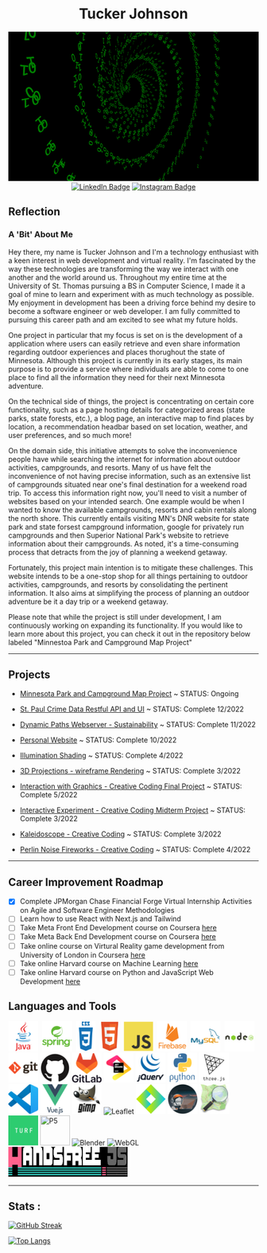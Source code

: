 <div align="center"> 
  <h1>Tucker Johnson</h1>
</div>

<div align="center">
  <img src="https://github.com/Tuck1297/InteractiveExperiment_CreativeCoding/blob/main/Images/homeimg.jpg" width="600" height="300"/>
    <div id="badges">
     <a href="https://www.linkedin.com/in/johnson-tucker-dev/"><img src="https://img.shields.io/badge/LinkedIn-blue?style=for-the-badge&logo=linkedin&logoColor=white" alt="LinkedIn Badge"/></a>
     <a href="https://www.instagram.com/humble4realphotos/"><img src="https://img.shields.io/badge/Instagram-red?style=for-the-badge&logo=instagram&logoColor=white" alt="Instagram Badge"/></a>
    </div>
</div>

## Reflection

### A 'Bit' About Me

Hey there, my name is Tucker Johnson and I'm a technology enthusiast with a keen interest in web development and virtual reality. I'm fascinated by the way these technologies are transforming the way we interact with one another and the world around us. Throughout my entire time at the University of St. Thomas pursuing a BS in Computer Science, I made it a goal of mine to learn and experiment with as much technology as possible. My enjoyment in development has been a driving force behind my desire to become a software engineer or web developer. I am fully committed to pursuing this career path and am excited to see what my future holds. 

One project in particular that my focus is set on is the development of a application where users can easily retrieve and even share information regarding outdoor experiences and places thorughout the state of Minnesota. Although this project is currently in its early stages, its main purpose is to provide a service where individuals are able to come to one place to find all the information they need for their next Minnesota adventure. 

On the technical side of things, the project is concentrating on certain core functionality, such as a page hosting details for categorized areas (state parks, state forests, etc.), a blog page, an interactive map to find places by location, a recommendation headbar based on set location, weather, and user preferences, and so much more! 

On the domain side, this initiative attempts to solve the inconvenience people have while searching the internet for information about outdoor activities, campgrounds, and resorts. Many of us have felt the inconvenience of not having precise information, such as an extensive list of campgrounds situated near one's final destination for a weekend road trip. To access this information right now, you'll need to visit a number of websites based on your intended search. One example would be when I wanted to know the available campgrounds, resorts and cabin rentals along the north shore. This currently entails visiting MN's DNR website for state park and state forsest campground information, google for privately run campgrounds and then Superior National Park's website to retrieve information about their campgrounds. As noted, it's a time-consuming process that detracts from the joy of planning a weekend getaway.

Fortunately, this project main intention is to mitigate these challenges. This website intends to be a one-stop shop for all things pertaining to outdoor activities, campgrounds, and resorts by consolidating the pertinent information. It also aims at simplifying the process of planning an  outdoor adventure be it a day trip or a weekend getaway. 

Please note that while the project is still under development, I am continuously working on expanding its functionality. If you would like to learn more about this project, you can check it out in the repository below labeled "Minnestoa Park and Campground Map Project"

---

## Projects

- [Minnesota Park and Campground Map Project](https://github.com/Tuck1297/mn-map-repo) ~ STATUS: Ongoing

- [St. Paul Crime Data Restful API and UI](https://github.com/Tuck1297/St.-Paul-Crime-Project) ~ STATUS: Complete 12/2022

- [Dynamic Paths Webserver - Sustainability](https://github.com/Tuck1297/dynamic-paths-sustainability) ~ STATUS: Complete 11/2022

- [Personal Website](https://github.com/Tuck1297/tuck1297.github.io) ~ STATUS: Complete 10/2022

- [Illumination Shading](https://github.com/Tuck1297/cg-illuminationshading-2) ~ STATUS: Complete 4/2022

- [3D Projections - wireframe Rendering](https://github.com/Tuck1297/cg-3dprojections) ~ STATUS: Complete 3/2022

- [Interaction with Graphics - Creative Coding Final Project](https://github.com/Tuck1297/Creative-Coding-Final-Project-Code) ~ STATUS: Complete 5/2022 

- [Interactive Experiment - Creative Coding Midterm Project](https://github.com/Tuck1297/InteractiveExperiment_CreativeCoding) ~ STATUS: Complete 3/2022

- [Kaleidoscope - Creative Coding](https://github.com/Tuck1297/CreativeCodingKaleidoscope) ~ STATUS: Complete 3/2022

- [Perlin Noise Fireworks - Creative Coding](https://github.com/Tuck1297/CreativeCodingFireworksPerlinNoise) ~ STATUS: Complete 4/2022

<!-- - [Java MySQL Database Connector Program](https://github.com/Tuck1297/Database-Connector-Program) -->

<!-- - [Risen Christ Catholic School Tuition Calculation Project - Senior Capstone](https://www.google.com/) -->


---

## Career Improvement Roadmap
- [X] Complete JPMorgan Chase Financial Forge Virtual Internship Activities on Agile and Software Engineer Methodologies
- [ ] Learn how to use React with Next.js and Tailwind
- [ ] Take Meta Front End Development course on Coursera [here](https://www.coursera.org/professional-certificates/meta-front-end-developer)
- [ ] Take Meta Back End Development course on Coursera [here](https://www.coursera.org/professional-certificates/meta-back-end-developer)
- [ ] Take online course on Virtural Reality game development from University of London in Coursera [here](https://www.coursera.org/learn/making-virtual-reality-game)
- [ ] Take online Harvard course on Machine Learning [here](https://pll.harvard.edu/course/data-science-machine-learning?delta=5)
- [ ] Take online Harvard course on Python and JavaScript Web Development [here](https://pll.harvard.edu/course/cs50s-web-programming-python-and-javascript?delta=1)

## Languages and Tools
<div>
  <img src="https://github.com/devicons/devicon/blob/master/icons/java/java-original-wordmark.svg" title="Java" alt="Java" width="60" height="60"/>&nbsp;
  <img src="https://github.com/devicons/devicon/blob/master/icons/spring/spring-original-wordmark.svg" title="Spring" alt="Spring" width="60" height="60"/>&nbsp;
  <img src="https://github.com/devicons/devicon/blob/master/icons/css3/css3-plain-wordmark.svg"  title="CSS3" alt="CSS" width="40" height="60"/>&nbsp;
  <img src="https://github.com/devicons/devicon/blob/master/icons/html5/html5-original.svg" title="HTML5" alt="HTML" width="40" height="60"/>&nbsp;
  <img src="https://github.com/devicons/devicon/blob/master/icons/javascript/javascript-original.svg" title="JavaScript" alt="JavaScript" width="60" height="60"/>&nbsp;
  <img src="https://github.com/devicons/devicon/blob/master/icons/firebase/firebase-plain-wordmark.svg" title="Firebase" alt="Firebase" width="60" height="60"/>&nbsp;
  <img src="https://github.com/devicons/devicon/blob/master/icons/mysql/mysql-original-wordmark.svg" title="MySQL"  alt="MySQL" width="60" height="60"/>&nbsp;
  <img src="https://github.com/devicons/devicon/blob/master/icons/nodejs/nodejs-original-wordmark.svg" title="NodeJS" alt="NodeJS" width="60" height="60"/>&nbsp;
  <img src="https://github.com/devicons/devicon/blob/master/icons/git/git-original-wordmark.svg" title="Git" **alt="Git" width="60" height="60"/>
  <img src="https://github.com/devicons/devicon/blob/master/icons/github/github-original.svg" title="Github" **alt="Github" width="60" height="60"/>
  <img src="https://github.com/devicons/devicon/blob/master/icons/gitlab/gitlab-original-wordmark.svg" title="Gitlab" **alt="Gitlab" width="60" height="60"/>
  <img src="https://github.com/devicons/devicon/blob/master/icons/jetbrains/jetbrains-original.svg" title="Jetbrains" **alt="Jetbrains" width="60" height="60"/>
  <img src="https://github.com/devicons/devicon/blob/master/icons/jquery/jquery-original-wordmark.svg" title="jQuery" **alt="jQuery" width="60" height="60"/>
  <img src="https://github.com/devicons/devicon/blob/master/icons/python/python-original-wordmark.svg" title="Python" **alt="Python" width="60" height="60"/>
  <img src="https://github.com/devicons/devicon/blob/master/icons/threejs/threejs-original-wordmark.svg" title="threejs" **alt="threejs" width="60" height="60"/>
  <img src="https://github.com/devicons/devicon/blob/master/icons/vscode/vscode-original.svg" title="vscode" **alt="vscode" width="60" height="60"/>
  <img src="https://github.com/devicons/devicon/blob/master/icons/vuejs/vuejs-original-wordmark.svg" title="Vue" **alt="Vue" width="60" height="60"/>
  <img src="https://github.com/devicons/devicon/blob/master/icons/gimp/gimp-original-wordmark.svg" title="Gimp" **alt="Gimp" width="60" height="60"/>
  <img src="https://camo.githubusercontent.com/efe5825f7b954f1bdfea52541875c2d3c05da61c645a59d4b08c03e1ff6fbc4c/68747470733a2f2f7261776769742e636f6d2f4c6561666c65742f4c6561666c65742f6d61696e2f7372632f696d616765732f6c6f676f2e737667" title="Leaflet" **alt="Leaflet" height="60"/>
      <img src="https://github.com/Tuck1297/Crime-VueJS-UI/blob/main/images/splide.png" title="Splide" **alt="Splide" height="60"/>
    <img src="https://github.com/Tuck1297/Crime-VueJS-UI/blob/main/images/foundation.svg" title="Foundation" **alt="Foundation" width="60" height="60"/>
    <img src="https://github.com/Tuck1297/Crime-VueJS-UI/blob/main/images/nominatim.png" title="Nominatim" **alt="Nominatim" width="60" height="60"/>
    <img src="https://github.com/Tuck1297/Crime-VueJS-UI/blob/main/images/turf.jpg" title="Turf" **alt="Turf" width="60" height="60"/>
    <img src="https://p5js.org/assets/img/p5js.svg" **alt="P5" width="60" title="P5" height="60"/>
 <img src="https://upload.wikimedia.org/wikipedia/commons/0/0c/Blender_logo_no_text.svg" title="Blender" **alt="Blender" height="60" />
  <img src="https://upload.wikimedia.org/wikipedia/commons/thumb/2/25/WebGL_Logo.svg/1920px-WebGL_Logo.svg.png" title="WebGL" **alt="WebGL" height="60" />
  <img src="https://github.com/Tuck1297/Creative-Coding-Final-Project-Code/blob/main/handsfree.jpg" title="Handsfree.js" **alt="Handsfree.js" height="60" width="240" />
</div>

---

## Stats :

[![GitHub Streak](http://github-readme-streak-stats.herokuapp.com?user=Tuck1297&theme=dark&background=000000)](https://git.io/streak-stats)

[![Top Langs](https://github-readme-stats.vercel.app/api/top-langs/?username=Tuck1297&layout=compact&theme=vision-friendly-dark)](https://github.com/anuraghazra/github-readme-stats)

